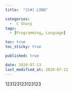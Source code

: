 ```yaml
---
title:  "[C#] LINQ" 

categories:
  -  C Sharp
tags:
  - [Programming, Language]

toc: true
toc_sticky: true

published: true

date: 2020-07-13
last_modified_at: 2020-07-13
---
```


123123123123123